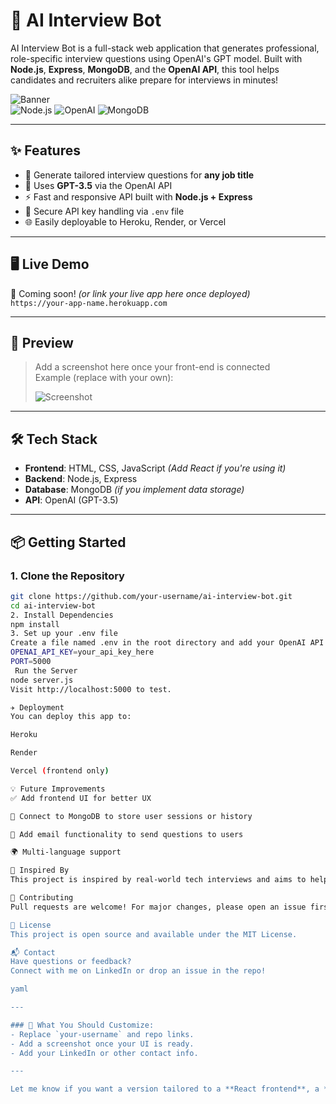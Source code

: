 # 🤖 AI Interview Bot

AI Interview Bot is a full-stack web application that generates professional, role-specific interview questions using OpenAI's GPT model. Built with **Node.js**, **Express**, **MongoDB**, and the **OpenAI API**, this tool helps candidates and recruiters alike prepare for interviews in minutes!

![Banner](https://img.shields.io/badge/AI%20Powered-Interview%20Assistant-blueviolet?style=for-the-badge)  
![Node.js](https://img.shields.io/badge/Node.js-Server-green?style=flat-square)
![OpenAI](https://img.shields.io/badge/OpenAI-API-blue?style=flat-square)
![MongoDB](https://img.shields.io/badge/MongoDB-Database-brightgreen?style=flat-square)

---

## ✨ Features

- 🎯 Generate tailored interview questions for **any job title**
- 💬 Uses **GPT-3.5** via the OpenAI API
- ⚡ Fast and responsive API built with **Node.js + Express**
- 🔐 Secure API key handling via `.env` file
- 🌐 Easily deployable to Heroku, Render, or Vercel

---

## 🖥️ Live Demo

🚀 Coming soon! *(or link your live app here once deployed)*  
`https://your-app-name.herokuapp.com`

---

## 📸 Preview

> Add a screenshot here once your front-end is connected  
> Example (replace with your own):
>
> ![Screenshot](https://via.placeholder.com/800x400?text=AI+Interview+Bot+Preview)

---

## 🛠️ Tech Stack

- **Frontend**: HTML, CSS, JavaScript *(Add React if you're using it)*
- **Backend**: Node.js, Express
- **Database**: MongoDB *(if you implement data storage)*
- **API**: OpenAI (GPT-3.5)

---

## 📦 Getting Started

### 1. Clone the Repository

```bash
git clone https://github.com/your-username/ai-interview-bot.git
cd ai-interview-bot
2. Install Dependencies
npm install
3. Set up your .env file
Create a file named .env in the root directory and add your OpenAI API Key:
OPENAI_API_KEY=your_api_key_here
PORT=5000
 Run the Server
node server.js
Visit http://localhost:5000 to test.

✈️ Deployment
You can deploy this app to:

Heroku

Render

Vercel (frontend only)

💡 Future Improvements
✅ Add frontend UI for better UX

💾 Connect to MongoDB to store user sessions or history

📧 Add email functionality to send questions to users

🌍 Multi-language support

🧠 Inspired By
This project is inspired by real-world tech interviews and aims to help candidates practice more efficiently using the power of AI.

🤝 Contributing
Pull requests are welcome! For major changes, please open an issue first to discuss what you'd like to change.

📄 License
This project is open source and available under the MIT License.

📬 Contact
Have questions or feedback?
Connect with me on LinkedIn or drop an issue in the repo!

yaml

---

### 🔧 What You Should Customize:
- Replace `your-username` and repo links.
- Add a screenshot once your UI is ready.
- Add your LinkedIn or other contact info.

---

Let me know if you want a version tailored to a **React frontend**, a **MongoDB integration**, or **deployed versio
